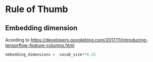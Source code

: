 # Rule of Thumb

## Embedding dimension

Acording to https://developers.googleblog.com/2017/11/introducing-tensorflow-feature-columns.html

```python
embedding_dimensions =  vocab_size**0.25
```